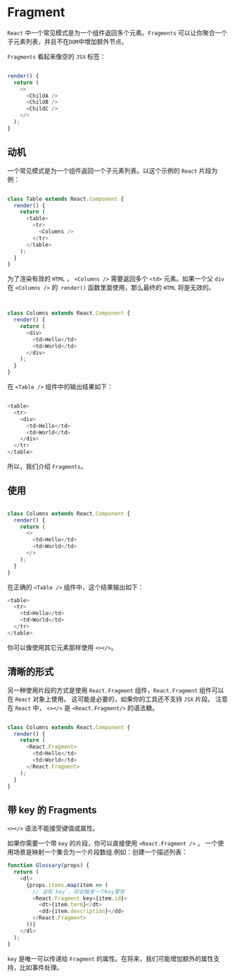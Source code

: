 # Fragment

`React` 中一个常见模式是为一个组件返回多个元素。`Fragments` 可以让你聚合一个子元素列表，并且不在`DOM`中增加额外节点。

`Fragments` 看起来像空的 `JSX` 标签：

```javaScript

render() {
  return (
    <>
      <ChildA />
      <ChildB />
      <ChildC />
    </>
  );
}

```

## 动机

一个常见模式是为一个组件返回一个子元素列表。以这个示例的 `React` 片段为例：
```javaScript

class Table extends React.Component {
  render() {
    return (
      <table>
        <tr>
          <Columns />
        </tr>
      </table>
    );
  }
}

```

为了渲染有效的 `HTML` ， `<Columns />` 需要返回多个 `<td>` 元素。如果一个父 `div` 在 `<Columns />` 的` render()` 函数里面使用，那么最终的 `HTML` 将是无效的。

```javaScript


class Columns extends React.Component {
  render() {
    return (
      <div>
        <td>Hello</td>
        <td>World</td>
      </div>
    );
  }
}


```

在 `<Table />` 组件中的输出结果如下：

```javaScript

<table>
  <tr>
    <div>
      <td>Hello</td>
      <td>World</td>
    </div>
  </tr>
</table>

```

所以，我们介绍 `Fragments`。


## 使用
```javaScript

class Columns extends React.Component {
  render() {
    return (
      <>
        <td>Hello</td>
        <td>World</td>
      </>
    );
  }
}

```

在正确的 `<Table />` 组件中，这个结果输出如下：
```javaScript
<table>
  <tr>
    <td>Hello</td>
    <td>World</td>
  </tr>
</table>
```
你可以像使用其它元素那样使用 `<></>`。

## 清晰的形式

另一种使用片段的方式是使用 `React.Fragment` 组件，`React.Fragment` 组件可以在 `React` 对象上使用。 这可能是必要的，如果你的工具还不支持 `JSX` 片段。 注意在 `React` 中， `<></>` 是 `<React.Fragment/>` 的语法糖。

```javaScript

class Columns extends React.Component {
  render() {
    return (
      <React.Fragment>
        <td>Hello</td>
        <td>World</td>
      </React.Fragment>
    );
  }
}

```

## 带 key 的 Fragments

`<></>` 语法不能接受键值或属性。

如果你需要一个带 `key` 的片段，你可以直接使用 `<React.Fragment />` 。 一个使用场景是映射一个集合为一个片段数组.例如：创建一个描述列表：
```javaScript
function Glossary(props) {
  return (
    <dl>
      {props.items.map(item => (
        // 没有`key`，将会触发一个key警告
        <React.Fragment key={item.id}>
          <dt>{item.term}</dt>
          <dd>{item.description}</dd>
        </React.Fragment>
      ))}
    </dl>
  );
}
```

`key` 是唯一可以传递给 `Fragment` 的属性。在将来，我们可能增加额外的属性支持，比如事件处理。

